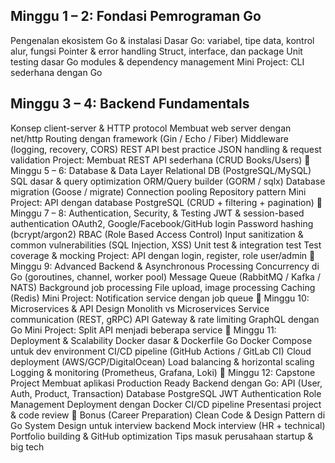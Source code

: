 ## Minggu 1 – 2: Fondasi Pemrograman Go
Pengenalan ekosistem Go & instalasi
Dasar Go: variabel, tipe data, kontrol alur, fungsi
Pointer & error handling
Struct, interface, dan package
Unit testing dasar
Go modules & dependency management
Mini Project: CLI sederhana dengan Go
## Minggu 3 – 4: Backend Fundamentals
Konsep client-server & HTTP protocol
Membuat web server dengan net/http
Routing dengan framework (Gin / Echo / Fiber)
Middleware (logging, recovery, CORS)
REST API best practice
JSON handling & request validation
Project: Membuat REST API sederhana (CRUD Books/Users)
🔹 Minggu 5 – 6: Database & Data Layer
Relational DB (PostgreSQL/MySQL)
SQL dasar & query optimization
ORM/Query builder (GORM / sqlx)
Database migration (Goose / migrate)
Connection pooling
Repository pattern
Mini Project: API dengan database PostgreSQL (CRUD + filtering + pagination)
🔹 Minggu 7 – 8: Authentication, Security, & Testing
JWT & session-based authentication
OAuth2, Google/Facebook/GitHub login
Password hashing (bcrypt/argon2)
RBAC (Role Based Access Control)
Input sanitization & common vulnerabilities (SQL Injection, XSS)
Unit test & integration test
Test coverage & mocking
Project: API dengan login, register, role user/admin
🔹 Minggu 9: Advanced Backend & Asynchronous Processing
Concurrency di Go (goroutines, channel, worker pool)
Message Queue (RabbitMQ / Kafka / NATS)
Background job processing
File upload, image processing
Caching (Redis)
Mini Project: Notification service dengan job queue
🔹 Minggu 10: Microservices & API Design
Monolith vs Microservices
Service communication (REST, gRPC)
API Gateway & rate limiting
GraphQL dengan Go
Mini Project: Split API menjadi beberapa service
🔹 Minggu 11: Deployment & Scalability
Docker dasar & Dockerfile Go
Docker Compose untuk dev environment
CI/CD pipeline (GitHub Actions / GitLab CI)
Cloud deployment (AWS/GCP/DigitalOcean)
Load balancing & horizontal scaling
Logging & monitoring (Prometheus, Grafana, Loki)
🔹 Minggu 12: Capstone Project
Membuat aplikasi Production Ready Backend dengan Go:
API (User, Auth, Product, Transaction)
Database PostgreSQL
JWT Authentication
Role Management
Deployment dengan Docker
CI/CD pipeline
Presentasi project & code review
🔹 Bonus (Career Preparation)
Clean Code & Design Pattern di Go
System Design untuk interview backend
Mock interview (HR + technical)
Portfolio building & GitHub optimization
Tips masuk perusahaan startup & big tech



